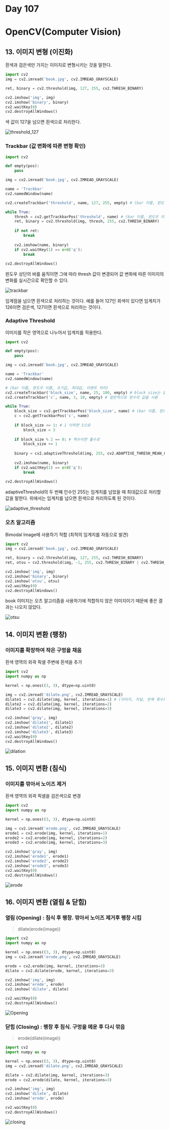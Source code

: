 # Day 107
# OpenCV(Computer Vision)
## 13. 이미지 변형 (이진화)
흰색과 검은색만 가지는 이미지로 변형시키는 것을 말한다.
```python
import cv2
img = cv2.imread('book.jpg', cv2.IMREAD_GRAYSCALE)

ret, binary = cv2.threshold(img, 127, 255, cv2.THRESH_BINARY)

cv2.imshow('img', img)
cv2.imshow('binary', binary)
cv2.waitKey(0)
cv2.destroyAllWindows()
```
색 값이 127을 넘으면 흰색으로 처리한다.

![threshold_127](https://user-images.githubusercontent.com/38313522/151324273-9ce5002d-4449-41af-9847-5ebcc22ed316.PNG)

### Trackbar (값 변화에 따른 변형 확인)
```python
import cv2

def empty(pos):
    pass

img = cv2.imread('book.jpg', cv2.IMREAD_GRAYSCALE)

name = 'Trackbar'
cv2.namedWindow(name)

cv2.createTrackbar('threshold', name, 127, 255, empty) # (bar 이름, 윈도우 이름, 초기값, 최대값, 이벤트 처리)

while True:
    thresh = cv2.getTrackbarPos('threshold', name) # (bar 이름, 윈도우 이름)
    ret, binary = cv2.threshold(img, thresh, 255, cv2.THRESH_BINARY)
    
    if not ret:
        break
        
    cv2.imshow(name, binary)
    if cv2.waitKey(1) == ord('q'):
        break
        
cv2.destroyAllWindows()

```
윈도우 상단의 바를 움직이면 그에 따라 thresh 값이 변경되어 값 변화에 따른 이미지의 변화를 실시간으로 확인할 수 있다.

![trackbar](https://user-images.githubusercontent.com/38313522/151331035-11ecd31e-8672-4f58-823c-e0b95167fa65.PNG)

임계점을 넘으면 흰색으로 처리하는 것이다. 예를 들어 127인 회색이 있다면 임계치가 126이면 검은색, 127이면 흰색으로 처리하는 것이다.

### Adaptive Threshold
이미지를 작은 영역으로 나누어서 임계치를 적용한다.
```python
import cv2

def empty(pos):
    pass

img = cv2.imread('book.jpg', cv2.IMREAD_GRAYSCALE)

name = 'Trackbar'
cv2.namedWindow(name)

# (bar 이름, 윈도우 이름, 초기값, 최대값, 이벤트 처리)
cv2.createTrackbar('block_size', name, 25, 100, empty) # block size는 홀수만 가능, 1보다는 큰 값
cv2.createTrackbar('c', name, 3, 10, empty) # 일반적으로 양수의 값을 사용

while True:
    block_size = cv2.getTrackbarPos('block_size', name) # (bar 이름, 윈도우 이름)
    c = cv2.getTrackbarPos('c', name)
    
    if block_size <= 1: # 1 이하면 3으로
        block_size = 3
        
    if block_size % 2 == 0: # 짝수이면 홀수로
        block_size += 1
    
    binary = cv2.adaptiveThreshold(img, 255, cv2.ADAPTIVE_THRESH_MEAN_C, cv2.THRESH_BINARY, block_size, c)
        
    cv2.imshow(name, binary)
    if cv2.waitKey(1) == ord('q'):
        break
        
cv2.destroyAllWindows()
```
adaptiveThreshold의 두 번째 인수인 255는 임계치를 넘었을 때 최대값으로 처리할 값을 말한다. 위에서는 임계치를 넘으면 흰색으로 처리하도록 된 것이다.

![adaptive_threshold](https://user-images.githubusercontent.com/38313522/151335165-59d5b199-b75a-4f14-9941-da4833ee9850.PNG)

### 오츠 알고리즘
Bimodal Image에 사용하기 적합 (최적의 임계치를 자동으로 발견)
```python
import cv2
img = cv2.imread('book.jpg', cv2.IMREAD_GRAYSCALE)

ret, binary = cv2.threshold(img, 127, 255, cv2.THRESH_BINARY)
ret, otsu = cv2.threshold(img, -1, 255, cv2.THRESH_BINARY | cv2.THRESH_OTSU)

cv2.imshow('img', img)
cv2.imshow('binary', binary)
cv2.imshow('otsu', otsu)
cv2.waitKey(0)
cv2.destroyAllWindows()
```
book 이미지는 오츠 알고리즘을 사용하기에 적합하지 않은 이미지이기 때문에 좋은 결과는 나오지 않았다.

![otsu](https://user-images.githubusercontent.com/38313522/151336034-a93eadd8-e623-4f20-83a1-215ed9819d4d.PNG)

## 14. 이미지 변환 (팽창)
### 이미지를 확장하여 작은 구멍을 채움
흰색 영역의 외곽 픽셀 주변에 흰색을 추가
```python
import cv2
import numpy as np

kernel = np.ones((3, 3), dtype=np.uint8)

img = cv2.imread('dilate.png', cv2.IMREAD_GRAYSCALE)
dilate1 = cv2.dilate(img, kernel, iterations=1) # (이미지, 커널, 반복 횟수)
dilate2 = cv2.dilate(img, kernel, iterations=2)
dilate3 = cv2.dilate(img, kernel, iterations=3)

cv2.imshow('gray', img)
cv2.imshow('dilate1', dilate1)
cv2.imshow('dilate2', dilate2)
cv2.imshow('dilate3', dilate3)
cv2.waitKey(0)
cv2.destroyAllWindows()
```
![dilation](https://user-images.githubusercontent.com/38313522/151337753-354c8b79-7517-4008-8f19-48a8dbe40b55.PNG)

## 15. 이미지 변환 (침식)
### 이미지를 깎아서 노이즈 제거
흰색 영역의 외곽 픽셀을 검은색으로 변경
```python
import cv2
import numpy as np

kernel = np.ones((3, 3), dtype=np.uint8)

img = cv2.imread('erode.png', cv2.IMREAD_GRAYSCALE)
erode1 = cv2.erode(img, kernel, iterations=1)
erode2 = cv2.erode(img, kernel, iterations=2)
erode3 = cv2.erode(img, kernel, iterations=3)

cv2.imshow('gray', img)
cv2.imshow('erode1', erode1)
cv2.imshow('erode2', erode2)
cv2.imshow('erode3', erode3)
cv2.waitKey(0)
cv2.destroyAllWindows()
```
![erode](https://user-images.githubusercontent.com/38313522/151338648-67807248-d533-4ef9-a185-aaaa2db001d7.PNG)

## 16. 이미지 변환 (열림 & 닫힘)
### 열림 (Opening) : 침식 후 팽창. 깎아서 노이즈 제거후 팽창 시킴
> dilate(erode(image))
```python
import cv2
import numpy as np

kernel = np.ones((3, 3), dtype=np.uint8)
img = cv2.imread('erode.png', cv2.IMREAD_GRAYSCALE)

erode = cv2.erode(img, kernel, iterations=3)
dilate = cv2.dilate(erode, kernel, iterations=3)

cv2.imshow('img', img)
cv2.imshow('erode', erode)
cv2.imshow('dilate', dilate)

cv2.waitKey(0)
cv2.destroyAllWindows()
```
![Opening](https://user-images.githubusercontent.com/38313522/151340466-7140a001-645e-403e-93a9-d2ce8eec8f5d.PNG)

### 닫힘 (Closing) : 팽창 후 침식. 구멍을 메운 후 다시 깎음
> erode(dilate(image))
```python
import cv2
import numpy as np

kernel = np.ones((3, 3), dtype=np.uint8)
img = cv2.imread('dilate.png', cv2.IMREAD_GRAYSCALE)

dilate = cv2.dilate(img, kernel, iterations=3)
erode = cv2.erode(dilate, kernel, iterations=3)

cv2.imshow('img', img)
cv2.imshow('dilate', dilate)
cv2.imshow('erode', erode)

cv2.waitKey(0)
cv2.destroyAllWindows()
```
![closing](https://user-images.githubusercontent.com/38313522/151341126-7364af57-54fe-481c-81f7-08b551d9f6b5.PNG)